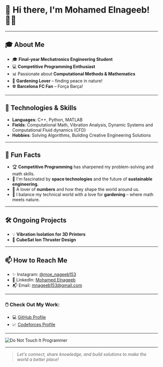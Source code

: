 
# 👋 Hi there, I'm Mohamed Elnageeb! 👨‍💻

---

## 🎓 About Me

- 🎓 **Final-year Mechatronics Engineering Student**  
- 💻 **Competitive Programming Enthusiast**  
- 📊 Passionate about **Computational Methods & Mathematics**  
- 🌱 **Gardening Lover** – finding peace in nature!  
- ⚽ **Barcelona FC Fan** – Força Barça!  

---

## 🔧 Technologies & Skills

- **Languages**: C++, Python, MATLAB  
- **Fields**: Computational Math, Vibration Analysis, Dynamic Systems and Computational Fluid dynamics (CFD)
- **Hobbies**: Solving Algorithms, Building Creative Engineering Solutions  

---

## 🌟 Fun Facts

- 🏆 **Competitive Programming** has sharpened my problem-solving and math skills.  
- 🚀 I'm fascinated by **space technologies** and the future of **sustainable engineering.**  
- 🧮 A lover of **numbers** and how they shape the world around us.  
- 🌻 I balance my technical world with a love for **gardening** – where math meets nature.  

---

## 🛠️ Ongoing Projects

- 💡 **Vibration Isolation for 3D Printers**   
- 🚀 **CubeSat Ion Thruster Design**  

---

## 📫 How to Reach Me

- ✨ Instagram: [@moe_nageeb153](https://www.instagram.com/moe_nageeb153/)  
- 💼 LinkedIn: [Mohamed Elnageeb](https://www.linkedin.com/in/mohamed-elnageeb/)  
- 📬 Email: [mnageeb153@gmail.com](mnageeb153@gmail.com)  

---

### 🖱️ Check Out My Work:

- 💻 [GitHub Profile](https://github.com/Mohamed-Elnageeb)  
- 📈 [Codeforces Profile](https://codeforces.com/profile/the_last_smilodon)  

---

![Do Not Touch It Programmer](https://media1.tenor.com/m/fJAoBHWymY4AAAAd/do-not-touch-it-programmer.gif)

---
> *Let's connect, share knowledge, and build solutions to make the world a better place!*
